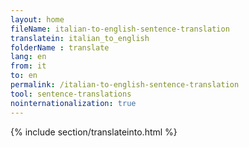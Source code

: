 ```yaml
---
layout: home
fileName: italian-to-english-sentence-translation
translatein: italian_to_english
folderName : translate
lang: en
from: it
to: en
permalink: /italian-to-english-sentence-translation
tool: sentence-translations
nointernationalization: true
---
```

{% include section/translateinto.html %}
